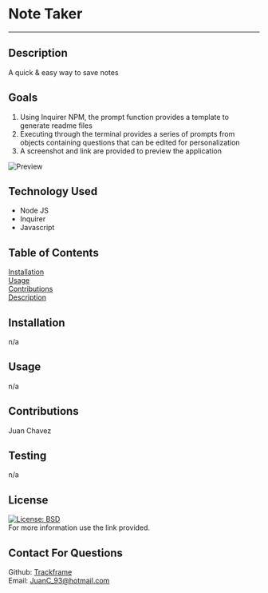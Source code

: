  # Note Taker

  ---

  ## Description

  A quick & easy way to save notes

  ## Goals
  1. Using Inquirer NPM, the prompt function provides a template to generate readme files
  2. Executing through the terminal provides a series of prompts from objects containing questions that can be edited for personalization
  3. A screenshot and link are provided to preview the application

  ![Preview](assets/preview.jpg)

  ## Technology Used

  * Node JS
  * Inquirer
  * Javascript

  ## Table of Contents

  [Installation](#installation)<br>
  [Usage](#usage)<br>
  [Contributions](#contributions)<br>
  [Description](#description)<br>

  ## Installation
  
  n/a

  ## Usage

  n/a

  ## Contributions

  Juan Chavez

  ## Testing

  n/a

  ## License
  
  [![License: BSD](https://img.shields.io/badge/License-BSD-blue.svg)](https://opensource.org/licenses/MIT)<br>
  For more information use the link provided.

  ## Contact For Questions

  Github: [Trackframe](https://github.com/Trackframe)<br>
  Email: [JuanC_93@hotmail.com](https://gmail.com)